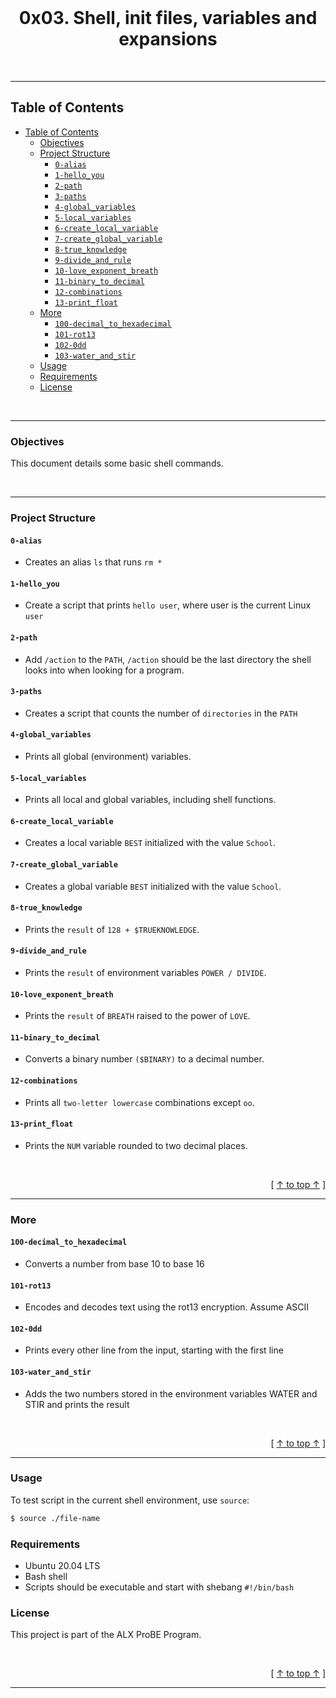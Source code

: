 <div align="center">
  <br>
  <h1><b>0x03. Shell, init files, variables and expansions</b></h1>
</div>
<br />

---
## Table of Contents

- [Table of Contents](#table-of-contents)
  - [Objectives](#objectives)
  - [Project Structure](#project-structure)
    - [`0-alias`](#0-alias)
    - [`1-hello_you`](#1-hello_you)
    - [`2-path`](#2-path)
    - [`3-paths`](#3-paths)
    - [`4-global_variables`](#4-global_variables)
    - [`5-local_variables`](#5-local_variables)
    - [`6-create_local_variable`](#6-create_local_variable)
    - [`7-create_global_variable`](#7-create_global_variable)
    - [`8-true_knowledge`](#8-true_knowledge)
    - [`9-divide_and_rule`](#9-divide_and_rule)
    - [`10-love_exponent_breath`](#10-love_exponent_breath)
    - [`11-binary_to_decimal`](#11-binary_to_decimal)
    - [`12-combinations`](#12-combinations)
    - [`13-print_float`](#13-print_float)
  - [More](#more)
    - [`100-decimal_to_hexadecimal`](#100-decimal_to_hexadecimal)
    - [`101-rot13`](#101-rot13)
    - [`102-0dd`](#102-0dd)
    - [`103-water_and_stir`](#103-water_and_stir)
  - [Usage](#usage)
  - [Requirements](#requirements)
  - [License](#license)


<br />

---

### Objectives

This document details some basic shell commands.

<br />

---

### Project Structure

#### `0-alias` 
- Creates an alias `ls` that runs `rm *` 

#### `1-hello_you` 
- Create a script that prints `hello user`, where user is the current Linux `user`
  
#### `2-path` 
- Add `/action` to the `PATH`, `/action` should be the last directory the shell looks into when looking for a program.

#### `3-paths` 	
- Creates a script that counts the number of `directories` in the `PATH`

#### `4-global_variables` 	
- Prints all global (environment) variables.

#### `5-local_variables` 
- Prints all local and global variables, including shell functions.
  
#### `6-create_local_variable` 	
- Creates a local variable `BEST` initialized with the value `School`.

#### `7-create_global_variable` 	
- Creates a global variable `BEST` initialized with the value `School`.
  
#### `8-true_knowledge` 	
- Prints the `result` of `128 + $TRUEKNOWLEDGE`.
  
#### `9-divide_and_rule` 	
- Prints the `result` of environment variables `POWER / DIVIDE`.
  
#### `10-love_exponent_breath` 	
- Prints the `result` of `BREATH` raised to the power of `LOVE`.
  
#### `11-binary_to_decimal` 	
- Converts a binary number `($BINARY)` to a decimal number.
  
#### `12-combinations` 	
- Prints all `two-letter lowercase` combinations except `oo`.
  
#### `13-print_float` 	
- Prints the `NUM` variable rounded to two decimal places.
  
<br />

<div align="right">

  [ [↑ to top ↑](#table-of-contents) ]
</div>

---

### More
#### `100-decimal_to_hexadecimal` 	
- Converts a number from base 10 to base 16
  
#### `101-rot13`	
- Encodes and decodes text using the rot13 encryption. Assume ASCII
  
#### `102-0dd` 	
- Prints every other line from the input, starting with the first line
  
#### `103-water_and_stir` 	
- Adds the two numbers stored in the environment variables WATER and STIR and prints the result

<br />

<div align="right">

  [ [↑ to top ↑](#table-of-contents) ]
</div>

---

### Usage

To test script in the current shell environment, use `source`:

```bash
$ source ./file-name
```


### Requirements

* Ubuntu 20.04 LTS
* Bash shell
* Scripts should be executable and start with shebang `#!/bin/bash`

### License

This project is part of the ALX ProBE Program.

<br />

<div align="right">

  [ [↑ to top ↑](#table-of-contents) ]
</div>

---